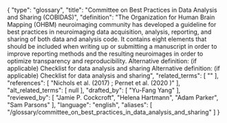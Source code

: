 {
    "type": "glossary",
    "title": "Committee on Best Practices in Data Analysis and Sharing (COBIDAS)",
    "definition": "The Organization for Human Brain Mapping (OHBM) neuroimaging community has developed a guideline for best practices in neuroimaging data acquisition, analysis, reporting, and sharing of both data and analysis code. It contains eight elements that should be included when writing up or submitting a manuscript in order to improve reporting methods and the resulting neuroimages in order to optimize transparency and reproducibility. Alternative definition: (if applicable) Checklist for data analysis and sharing Alternative definition: (if applicable) Checklist for data analysis and sharing",
    "related_terms": [
        ""
    ],
    "references": [
        "Nichols et al. (2017) ; Pernet et al. (2020 )"
    ],
    "alt_related_terms": [
        null
    ],
    "drafted_by": [
        "Yu-Fang Yang"
    ],
    "reviewed_by": [
        "Jamie P. Cockcroft",
        "Helena Hartmann",
        "Adam Parker",
        "Sam Parsons"
    ],
    "language": "english",
    "aliases": [
        "/glossary/committee_on_best_practices_in_data_analysis_and_sharing"
    ]
}
